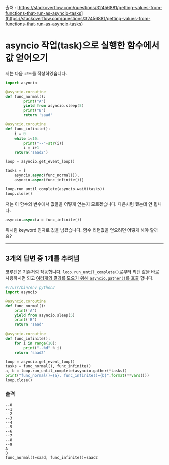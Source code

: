 출처 : [https://stackoverflow.com/questions/32456881/getting-values-from-functions-that-run-as-asyncio-tasks](https://stackoverflow.com/questions/32456881/getting-values-from-functions-that-run-as-asyncio-tasks)

# asyncio 작업(task)으로 실행한 함수에서 값 얻어오기

저는 다음 코드를 작성하였습니다.

```python
import asyncio

@asyncio.coroutine
def func_normal():
        print("A")
        yield from asyncio.sleep(5)
        print("B")
        return 'saad'

@asyncio.coroutine
def func_infinite():
    i = 0
    while i<10:
        print("--"+str(i))
        i = i+1
    return('saad2')

loop = asyncio.get_event_loop()

tasks = [
    asyncio.async(func_normal()),
    asyncio.async(func_infinite())]

loop.run_until_complete(asyncio.wait(tasks))
loop.close()
```

저는 이 함수의 변수에서 값들을 어떻게 얻는지 모르겠습니다. 다음처럼 했는데 안 됩니다.

```python
asyncio.async(a = func_infinite())
```

위처럼 keyword 인자로 값을 넘겼습니다. 함수 리턴값을 얻으려면 어떻게 해야 할까요?

---

## 3개의 답변 중 1개를 추려냄

코루틴은 기존처럼 작동합니다. `loop.run_until_complete()`로부터 리턴 값을 바로 사용하시면 되고 [여러개의 결과를 모으기 위해 `asyncio.gather()`를 호출](https://docs.python.org/3/library/asyncio-task.html#asyncio.gather) 합니다.

```python
#!/usr/bin/env python3
import asyncio

@asyncio.coroutine
def func_normal():
    print('A')
    yield from asyncio.sleep(5)
    print('B')
    return 'saad'

@asyncio.coroutine
def func_infinite():
    for i in range(10):
        print("--%d" % i)
    return 'saad2'

loop = asyncio.get_event_loop()
tasks = func_normal(), func_infinite()
a, b = loop.run_until_complete(asyncio.gather(*tasks))
print("func_normal()={a}, func_infinite()={b}".format(**vars()))
loop.close()
```

### 출력

```
--0
--1
--2
--3
--4
--5
--6
--7
--8
--9
A
B
func_normal()=saad, func_infinite()=saad2
```
